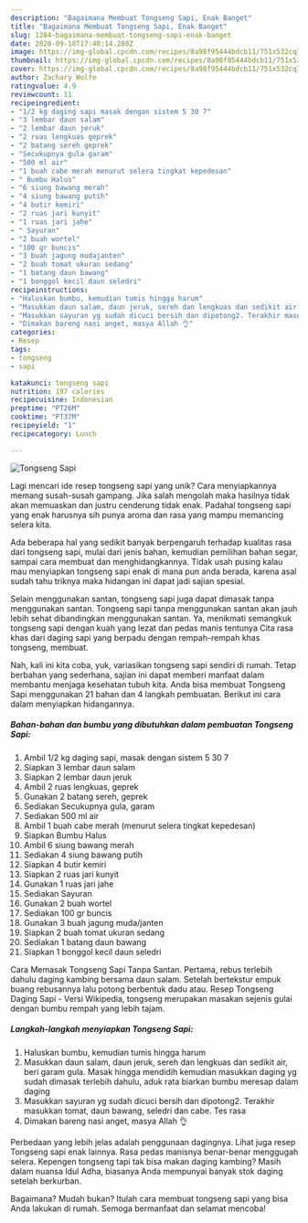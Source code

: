 ```yaml
---
description: "Bagaimana Membuat Tongseng Sapi, Enak Banget"
title: "Bagaimana Membuat Tongseng Sapi, Enak Banget"
slug: 1284-bagaimana-membuat-tongseng-sapi-enak-banget
date: 2020-09-18T17:40:14.280Z
image: https://img-global.cpcdn.com/recipes/8a98f95444bdcb11/751x532cq70/tongseng-sapi-foto-resep-utama.jpg
thumbnail: https://img-global.cpcdn.com/recipes/8a98f95444bdcb11/751x532cq70/tongseng-sapi-foto-resep-utama.jpg
cover: https://img-global.cpcdn.com/recipes/8a98f95444bdcb11/751x532cq70/tongseng-sapi-foto-resep-utama.jpg
author: Zachary Wolfe
ratingvalue: 4.9
reviewcount: 11
recipeingredient:
- "1/2 kg daging sapi masak dengan sistem 5 30 7"
- "3 lembar daun salam"
- "2 lembar daun jeruk"
- "2 ruas lengkuas geprek"
- "2 batang sereh geprek"
- "Secukupnya gula garam"
- "500 ml air"
- "1 buah cabe merah menurut selera tingkat kepedesan"
- " Bumbu Halus"
- "6 siung bawang merah"
- "4 siung bawang putih"
- "4 butir kemiri"
- "2 ruas jari kunyit"
- "1 ruas jari jahe"
- " Sayuran"
- "2 buah wortel"
- "100 gr buncis"
- "3 buah jagung mudajanten"
- "2 buah tomat ukuran sedang"
- "1 batang daun bawang"
- "1 bonggol kecil daun seledri"
recipeinstructions:
- "Haluskan bumbu, kemudian tumis hingga harum"
- "Masukkan daun salam, daun jeruk, sereh dan lengkuas dan sedikit air, beri garam gula. Masak hingga mendidih kemudian masukkan daging yg sudah dimasak terlebih dahulu, aduk rata biarkan bumbu meresap dalam daging"
- "Masukkan sayuran yg sudah dicuci bersih dan dipotong2. Terakhir masukkan tomat, daun bawang, seledri dan cabe. Tes rasa"
- "Dimakan bareng nasi anget, masya Allah 👌"
categories:
- Resep
tags:
- tongseng
- sapi

katakunci: tongseng sapi 
nutrition: 197 calories
recipecuisine: Indonesian
preptime: "PT26M"
cooktime: "PT37M"
recipeyield: "1"
recipecategory: Lunch

---
```



![Tongseng Sapi](https://img-global.cpcdn.com/recipes/8a98f95444bdcb11/751x532cq70/tongseng-sapi-foto-resep-utama.jpg)

Lagi mencari ide resep tongseng sapi yang unik? Cara menyiapkannya memang susah-susah gampang. Jika salah mengolah maka hasilnya tidak akan memuaskan dan justru cenderung tidak enak. Padahal tongseng sapi yang enak harusnya sih punya aroma dan rasa yang mampu memancing selera kita.

Ada beberapa hal yang sedikit banyak berpengaruh terhadap kualitas rasa dari tongseng sapi, mulai dari jenis bahan, kemudian pemilihan bahan segar, sampai cara membuat dan menghidangkannya. Tidak usah pusing kalau mau menyiapkan tongseng sapi enak di mana pun anda berada, karena asal sudah tahu triknya maka hidangan ini dapat jadi sajian spesial.

Selain menggunakan santan, tongseng sapi juga dapat dimasak tanpa menggunakan santan. Tongseng sapi tanpa menggunakan santan akan jauh lebih sehat dibandingkan menggunakan santan. Ya, menikmati semangkuk tongseng sapi dengan kuah yang lezat dan pedas manis tentunya Cita rasa khas dari daging sapi yang berpadu dengan rempah-rempah khas tongseng, membuat.


Nah, kali ini kita coba, yuk, variasikan tongseng sapi sendiri di rumah. Tetap berbahan yang sederhana, sajian ini dapat memberi manfaat dalam membantu menjaga kesehatan tubuh kita. Anda bisa membuat Tongseng Sapi menggunakan 21 bahan dan 4 langkah pembuatan. Berikut ini cara dalam menyiapkan hidangannya.

<!--inarticleads1-->

##### Bahan-bahan dan bumbu yang dibutuhkan dalam pembuatan Tongseng Sapi:

1. Ambil 1/2 kg daging sapi, masak dengan sistem 5 30 7
1. Siapkan 3 lembar daun salam
1. Siapkan 2 lembar daun jeruk
1. Ambil 2 ruas lengkuas, geprek
1. Gunakan 2 batang sereh, geprek
1. Sediakan Secukupnya gula, garam
1. Sediakan 500 ml air
1. Ambil 1 buah cabe merah (menurut selera tingkat kepedesan)
1. Siapkan  Bumbu Halus
1. Ambil 6 siung bawang merah
1. Sediakan 4 siung bawang putih
1. Siapkan 4 butir kemiri
1. Siapkan 2 ruas jari kunyit
1. Gunakan 1 ruas jari jahe
1. Sediakan  Sayuran
1. Gunakan 2 buah wortel
1. Sediakan 100 gr buncis
1. Gunakan 3 buah jagung muda/janten
1. Siapkan 2 buah tomat ukuran sedang
1. Sediakan 1 batang daun bawang
1. Siapkan 1 bonggol kecil daun seledri


Cara Memasak Tongseng Sapi Tanpa Santan. Pertama, rebus terlebih dahulu daging kambing bersama daun salam. Setelah bertekstur empuk buang rebusannya lalu potong berbentuk dadu atau. Resep Tongseng Daging Sapi - Versi Wikipedia, tongseng merupakan masakan sejenis gulai dengan bumbu rempah yang lebih tajam. 

<!--inarticleads2-->

##### Langkah-langkah menyiapkan Tongseng Sapi:

1. Haluskan bumbu, kemudian tumis hingga harum
1. Masukkan daun salam, daun jeruk, sereh dan lengkuas dan sedikit air, beri garam gula. Masak hingga mendidih kemudian masukkan daging yg sudah dimasak terlebih dahulu, aduk rata biarkan bumbu meresap dalam daging
1. Masukkan sayuran yg sudah dicuci bersih dan dipotong2. Terakhir masukkan tomat, daun bawang, seledri dan cabe. Tes rasa
1. Dimakan bareng nasi anget, masya Allah 👌


Perbedaan yang lebih jelas adalah penggunaan dagingnya. Lihat juga resep Tongseng sapi enak lainnya. Rasa pedas manisnya benar-benar menggugah selera. Kepengen tongseng tapi tak bisa makan daging kambing? Masih dalam nuansa Idul Adha, biasanya Anda mempunyai banyak stok daging setelah berkurban. 

Bagaimana? Mudah bukan? Itulah cara membuat tongseng sapi yang bisa Anda lakukan di rumah. Semoga bermanfaat dan selamat mencoba!
